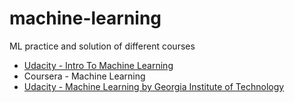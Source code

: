 # machine-learning
ML practice and solution of different courses
  * [Udacity - Intro To Machine Learning](https://github.com/yasirtaher/machine-learning/tree/master/Udacity_Intro_to_Machine_Learning)
  * Coursera - Machine Learning
  * [Udacity - Machine Learning by Georgia Institute of Technology]()
